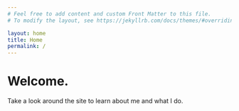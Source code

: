 ```yaml
---
# Feel free to add content and custom Front Matter to this file.
# To modify the layout, see https://jekyllrb.com/docs/themes/#overriding-theme-defaults

layout: home
title: Home
permalink: /
---
```


<h1>Welcome.</h1>
<p>Take a look around the site to learn about me and what I do.</p>